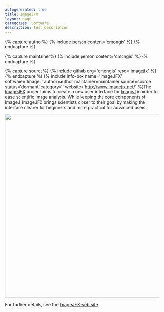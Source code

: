 ```yaml
---
autogenerated: true
title: ImageJFX
layout: page
categories: Software
description: test description
---
```



{% capture author%}
{% include person content='cmongis' %}
{% endcapture %}

{% capture maintainer%}
{% include person content='cmongis' %}
{% endcapture %}

{% capture source%}
{% include github org='cmongis' repo='imagejfx' %}
{% endcapture %}
{% include info-box name='ImageJFX' software='ImageJ' author=author maintainer=maintainer source=source status='dormant' category='' website='http://www.imagejfx.net/' %}The [ImageJFX](http://www.imagejfx.net/) project aims to create a new user interface for [ImageJ](/about) in order to ease scientific image analysis. While keeping the core components of ImageJ, ImageJFX brings scientists closer to their goal by making the interface clearer for beginners and more practical for advanced users.

<img src="/media/Imagejfx.png" width="600"/>

For further details, see the [ImageJFX web site](http://www.imagejfx.net/).


